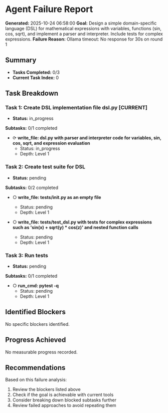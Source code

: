# Agent Failure Report

**Generated:** 2025-10-24 06:58:00
**Goal:** Design a simple domain-specific language (DSL) for mathematical expressions with variables, functions (sin, cos, sqrt), and implement a parser and interpreter. Include tests for complex expressions.
**Failure Reason:** Ollama timeout: No response for 30s on round 1

## Summary

- **Tasks Completed:** 0/3
- **Current Task Index:** 0

## Task Breakdown

### Task 1: Create DSL implementation file dsl.py **[CURRENT]**

- **Status:** in_progress

**Subtasks:** 0/1 completed

- ⟳ **write_file: dsl.py with parser and interpreter code for variables, sin, cos, sqrt, and expression evaluation**
  - Status: in_progress
  - Depth: Level 1


### Task 2: Create test suite for DSL 

- **Status:** pending

**Subtasks:** 0/2 completed

- ○ **write_file: tests/__init__.py as an empty file**
  - Status: pending
  - Depth: Level 1

- ○ **write_file: tests/test_dsl.py with tests for complex expressions such as 'sin(x) + sqrt(y) * cos(z)' and nested function calls**
  - Status: pending
  - Depth: Level 1


### Task 3: Run tests 

- **Status:** pending

**Subtasks:** 0/1 completed

- ○ **run_cmd: pytest -q**
  - Status: pending
  - Depth: Level 1


## Identified Blockers

No specific blockers identified.

## Progress Achieved

No measurable progress recorded.

## Recommendations

Based on this failure analysis:
1. Review the blockers listed above
2. Check if the goal is achievable with current tools
3. Consider breaking down blocked subtasks further
4. Review failed approaches to avoid repeating them
